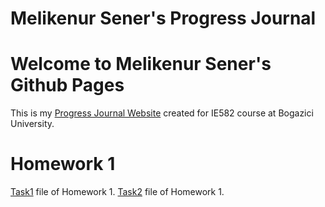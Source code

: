 # Melikenur Sener's Progress Journal


# Welcome to Melikenur Sener's Github Pages
This is my [Progress Journal Website](https://melikenursener.github.io/) created for IE582 course at Bogazici University.

# Homework 1
[Task1](https://github.com/BU-IE-582/fall21-melikenursener/blob/gh-pages/HW1/HW1-Task1.html) file of Homework 1.
[Task2](https://bu-ie-582.github.io/fall21-melikenursener/HW1/HW1%20-%20Task2.html) file of Homework 1.


